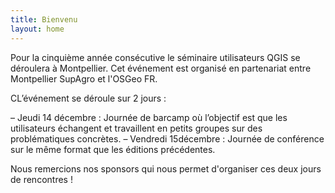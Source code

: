 ```yaml
---
title: Bienvenu
layout: home
---
```


Pour la cinquième année consécutive le séminaire utilisateurs QGIS se déroulera à Montpellier. Cet événement est organisé en partenariat entre Montpellier SupAgro et l'OSGeo FR.

CL’événement se déroule sur 2 jours :

– Jeudi 14 décembre : Journée de barcamp où l’objectif est que les utilisateurs échangent et travaillent en petits groupes sur des problématiques concrètes.
– Vendredi 15décembre : Journée de conférence sur le même format que les éditions précédentes.

Nous remercions nos sponsors qui nous permet d'organiser ces deux jours de rencontres !
